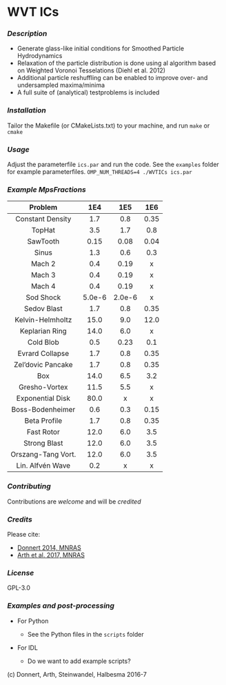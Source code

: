 # WVT ICs

### *Description*
- Generate glass-like initial conditions for Smoothed Particle Hydrodynamics
- Relaxation of the particle distribution is done using al algorithm based on Weighted Voronoi Tesselations (Diehl et al. 2012)
- Additional particle reshuffling can be enabled to improve over- and undersampled maxima/minima
- A full suite of (analytical) testproblems is included

### *Installation*
Tailor the Makefile (or CMakeLists.txt) to your machine, and run
`make` or `cmake`

### *Usage*
Adjust the parameterfile `ics.par` and run the code. See the `examples` folder for example parameterfiles.
`OMP_NUM_THREADS=4 ./WVTICs ics.par`

### *Example MpsFractions*
| Problem           |   1E4    |   1E5    |  1E6     |
| :---------------: | :------: | :------: | :------: |
| Constant Density  | 1.7      | 0.8      | 0.35     |
|    TopHat         | 3.5      | 1.7      | 0.8      |
|    SawTooth       | 0.15     | 0.08     | 0.04     |
|    Sinus          | 1.3      |  0.6     | 0.3      |
|    Mach 2         | 0.4      | 0.19     | x        |
|    Mach 3         | 0.4      | 0.19     | x        |
|    Mach 4         | 0.4      | 0.19     | x        |
|    Sod Shock      | 5.0e-6   | 2.0e-6   | x        |
|    Sedov Blast    | 1.7      | 0.8      | 0.35     |
| Kelvin-Helmholtz  | 15.0     | 9.0      | 12.0     |
|  Keplarian Ring   | 14.0     | 6.0      | x        |
|    Cold Blob      | 0.5      | 0.23     | 0.1      |
| Evrard Collapse   | 1.7      | 0.8      | 0.35     |
| Zel’dovic Pancake | 1.7      | 0.8      | 0.35     |
|      Box          | 14.0     | 6.5      | 3.2      |
|   Gresho-Vortex   | 11.5     | 5.5      | x        |
| Exponential Disk  | 80.0     | x        | x        |
|  Boss-Bodenheimer | 0.6      | 0.3      | 0.15     |
|   Beta Profile    | 1.7      | 0.8      | 0.35     |
|    Fast Rotor     | 12.0     | 6.0      | 3.5      |
|    Strong Blast   | 12.0     | 6.0      | 3.5      |
| Orszang-Tang Vort.| 12.0     | 6.0      | 3.5      |
| Lin. Alfvén Wave  | 0.2      | x        | x        |


### *Contributing*
Contributions are *welcome* and will be *credited*

### *Credits*
Please cite:
- [Donnert 2014, MNRAS](http://adsabs.harvard.edu/abs/2014MNRAS.438.1971D "Toycluster Paper")
- [Arth et al. 2017, MNRAS](http://adsabs.harvard.edu/cgi-bin/basic_connect?qsearch=%5EArth%202017 "WVTICs Paper")

### *License*
GPL-3.0

### *Examples and post-processing*
- For Python
   - See the Python files in the `scripts` folder

- For IDL
  - Do we want to add example scripts?


(c) Donnert, Arth, Steinwandel, Halbesma 2016-7
